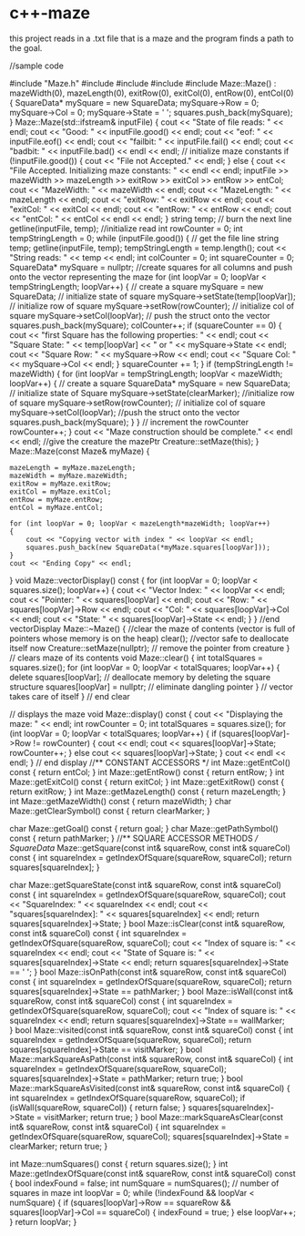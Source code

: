 # c++-maze

this project reads in a .txt file that is a maze and the program finds a path to the goal. 

//sample code

#include "Maze.h"
#include <iostream>
#include <fstream>
#include <vector>
#include <string>
Maze::Maze() : mazeWidth(0), mazeLength(0), exitRow(0), exitCol(0), entRow(0), entCol(0)
{
	SquareData* mySquare = new SquareData;
	mySquare->Row = 0;
	mySquare->Col = 0;
	mySquare->State = ' ';
	squares.push_back(mySquare);
}
Maze::Maze(std::ifstream& inputFile) {
	cout << "State of file reads: " << endl;
	cout << "Good: " << inputFile.good() << endl;
	cout << "eof: " << inputFile.eof() << endl;
	cout << "failbit: " << inputFile.fail() << endl;
	cout << "badbit: " << inputFile.bad() << endl << endl;
	// initialize maze constants
	if (!inputFile.good())
	{
		cout << "File not Accepted." << endl;
	}
	else {
		cout << "File Accepted. Initializing maze constants: " << endl << endl;
		inputFile >> mazeWidth >> mazeLength >> exitRow >> exitCol >> entRow >> entCol;
		cout << "MazeWidth: " << mazeWidth << endl;
		cout << "MazeLength: " << mazeLength << endl;
		cout << "exitRow: " << exitRow << endl;
		cout << "exitCol: " << exitCol << endl;
		cout << "entRow: " << entRow << endl;
		cout << "entCol: " << entCol << endl << endl;
	}
	string temp;
	// burn the next line
	getline(inputFile, temp);
	//initialize read
	int rowCounter = 0;
	int tempStringLength = 0;
	while (inputFile.good())
	{
		// get the file line
		string temp;
		getline(inputFile, temp);
		tempStringLength = temp.length();
		cout << "String reads: " << temp << endl;
		int colCounter = 0;
		int squareCounter = 0;
		SquareData* mySquare = nullptr;
		//create squares for all columns and push onto the vector representing the maze
		for (int loopVar = 0; loopVar < tempStringLength; loopVar++)
		{
			// create a square
			mySquare = new SquareData;
			// initialize state of square
			mySquare->setState(temp[loopVar]);
			// initialize row of square
			mySquare->setRow(rowCounter);
			// initialize col of square
			mySquare->setCol(loopVar);
			// push the struct onto the vector
			squares.push_back(mySquare);
			colCounter++;
			if (squareCounter == 0)
			{
				cout << "first Square has the following properties: " << endl;
				cout << "Square State: " << temp[loopVar] << " or " << mySquare->State << endl;
				cout << "Square Row: " << mySquare->Row << endl;
				cout << "Square Col: " << mySquare->Col << endl;
			}
			squareCounter += 1;
		}
		if (tempStringLength != mazeWidth)
		{
			for (int loopVar = tempStringLength; loopVar < mazeWidth; loopVar++)
			{
				// create a square
				SquareData* mySquare = new SquareData;
				// initialize state of Square
				mySquare->setState(clearMarker);
				//initialize row of square
				mySquare->setRow(rowCounter);
				// initialize col of square
				mySquare->setCol(loopVar);
				//push the struct onto the vector
				squares.push_back(mySquare);
			}
		}
		// increment the rowCounter
		rowCounter++;
	}
	cout << "Maze construction should be complete." << endl << endl;
	//give the creature the mazePtr
	Creature::setMaze(this);
}
Maze::Maze(const Maze& myMaze) {

	mazeLength = myMaze.mazeLength;
	mazeWidth = myMaze.mazeWidth;
	exitRow = myMaze.exitRow;
	exitCol = myMaze.exitCol;
	entRow = myMaze.entRow;
	entCol = myMaze.entCol;

	for (int loopVar = 0; loopVar < mazeLength*mazeWidth; loopVar++)
	{
		cout << "Copying vector with index " << loopVar << endl;
		squares.push_back(new SquareData(*myMaze.squares[loopVar]));
	}
	cout << "Ending Copy" << endl;
}
void Maze::vectorDisplay() const {
	for (int loopVar = 0; loopVar < squares.size(); loopVar++)
	{
		cout << "Vector Index: " << loopVar << endl;
		cout << "Pointer: " << squares[loopVar] << endl;
		cout << "Row: " << squares[loopVar]->Row << endl;
		cout << "Col: " << squares[loopVar]->Col << endl;
		cout << "State: " << squares[loopVar]->State << endl;
	}
} //end vectorDisplay
Maze::~Maze() {
	//clear the maze of contents (vector is full of pointers whose memory is on the heap)
	clear();
	//vector safe to deallocate itself now
	Creature::setMaze(nullptr); // remove the pointer from creature
}
// clears maze of its contents
void Maze::clear() {
	int totalSquares = squares.size();
	for (int loopVar = 0; loopVar < totalSquares; loopVar++)
	{
		delete squares[loopVar]; // deallocate memory by deleting the square structure
		squares[loopVar] = nullptr; // eliminate dangling pointer
	} // vector takes care of itself
} // end clear

  // displays the maze
void Maze::display() const {
	cout << "Displaying the maze: " << endl;
	int rowCounter = 0;
	int totalSquares = squares.size();
	for (int loopVar = 0; loopVar < totalSquares; loopVar++)
	{
		if (squares[loopVar]->Row != rowCounter)
		{
			cout << endl;
			cout << squares[loopVar]->State;
			rowCounter++;
		}
		else cout << squares[loopVar]->State;
	}
	cout << endl << endl;
} // end display
  //** CONSTANT ACCESSORS */
int Maze::getEntCol() const {
	return entCol;
}
int Maze::getEntRow() const {
	return entRow;
}
int Maze::getExitCol() const {
	return exitCol;
}
int Maze::getExitRow() const {
	return exitRow;
}
int Maze::getMazeLength() const {
	return mazeLength;
}
int Maze::getMazeWidth() const {
	return mazeWidth;
}
char Maze::getClearSymbol() const {
	return clearMarker;
}

char Maze::getGoal() const {
	return goal;
}
char Maze::getPathSymbol() const {
	return pathMarker;
}
//** SQUARE ACCESSOR METHODS */
SquareData* Maze::getSquare(const int& squareRow, const int& squareCol) const
{
	int squareIndex = getIndexOfSquare(squareRow, squareCol);
	return squares[squareIndex];
}

char Maze::getSquareState(const int& squareRow, const int& squareCol) const {
	int squareIndex = getIndexOfSquare(squareRow, squareCol);
	cout << "SquareIndex: " << squareIndex << endl;
	cout << "squares[squareIndex]: " << squares[squareIndex] << endl;
	return squares[squareIndex]->State;
}
bool Maze::isClear(const int& squareRow, const int& squareCol) const {
	int squareIndex = getIndexOfSquare(squareRow, squareCol);
	cout << "Index of square is: " << squareIndex << endl;
	cout << "State of Square is: " << squares[squareIndex]->State << endl;
	return squares[squareIndex]->State == ' ';
}
bool Maze::isOnPath(const int& squareRow, const int& squareCol) const {
	int squareIndex = getIndexOfSquare(squareRow, squareCol);
	return squares[squareIndex]->State == pathMarker;
}
bool Maze::isWall(const int& squareRow, const int& squareCol) const {
	int squareIndex = getIndexOfSquare(squareRow, squareCol);
	cout << "Index of square is: " << squareIndex << endl;
	return squares[squareIndex]->State == wallMarker;	
}
bool Maze::visited(const int& squareRow, const int& squareCol) const {
	int squareIndex = getIndexOfSquare(squareRow, squareCol);
	return squares[squareIndex]->State == visitMarker;
}
bool Maze::markSquareAsPath(const int& squareRow, const int& squareCol) {
	int squareIndex = getIndexOfSquare(squareRow, squareCol);
	squares[squareIndex]->State = pathMarker;
	return true;
}
bool Maze::markSquareAsVisited(const int& squareRow, const int& squareCol) {
	int squareIndex = getIndexOfSquare(squareRow, squareCol);
	if (isWall(squareRow, squareCol))
	{
		return false;
	}
	squares[squareIndex]->State = visitMarker;
	return true;
}
bool Maze::markSquareAsClear(const int& squareRow, const int& squareCol) {
	int squareIndex = getIndexOfSquare(squareRow, squareCol);
	squares[squareIndex]->State = clearMarker;
	return true;
}

int Maze::numSquares() const {
	return squares.size();
}
int Maze::getIndexOfSquare(const int& squareRow, const int& squareCol) const {
	bool indexFound = false;
	int numSquare = numSquares(); // number of squares in maze
	int loopVar = 0;
	while (!indexFound && loopVar < numSquare)
	{
		if (squares[loopVar]->Row == squareRow && squares[loopVar]->Col == squareCol)
		{
			indexFound = true;
		}
		else loopVar++;
	}
	return loopVar;
}

